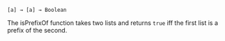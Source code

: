 `[a] → [a] → Boolean`

The isPrefixOf function takes two lists and returns `true`
iff the first list is a prefix of the second.
